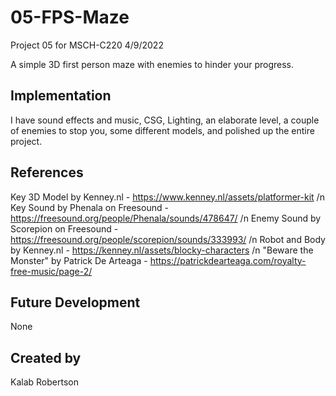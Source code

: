 # 05-FPS-Maze
Project 05 for MSCH-C220 4/9/2022

A simple 3D first person maze with enemies to hinder your progress.

## Implementation
I have sound effects and music, CSG, Lighting, an elaborate level, a couple of enemies to stop you, some different models, and polished up the entire project.

## References
Key 3D Model by Kenney.nl - https://www.kenney.nl/assets/platformer-kit
/n Key Sound by Phenala on Freesound - https://freesound.org/people/Phenala/sounds/478647/
/n Enemy Sound by Scorepion on Freesound - https://freesound.org/people/scorepion/sounds/333993/
/n Robot and Body by Kenney.nl - https://kenney.nl/assets/blocky-characters
/n "Beware the Monster" by Patrick De Arteaga - https://patrickdearteaga.com/royalty-free-music/page-2/
## Future Development
None
## Created by
Kalab Robertson
